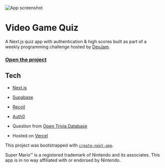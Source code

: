 <img src="https://nextjs-quiz-nu.vercel.app/screenshot.png" alt="App screenshot">

# Video Game Quiz

A Next.js quiz app with authentication & high scores built as part of a weekly programming challenge hosted by [DevJam](https://devjam.vercel.app/).

### <a href="https://nextjs-quiz-nu.vercel.app/">Open the project</a>

## Tech

-  [Next.js](https://nextjs.org/)
-  [Supabase](https://supabase.com/)
-  [Recoil](https://recoiljs.org/)
-  [Auth0](https://auth0.com/)

-  Question from [Open Trivia Database](https://opentdb.com/)
-  Hosted on [Vercel](https://vercel.com/)

This project was bootstrapped with [`create-next-app`](https://github.com/vercel/next.js/tree/canary/packages/create-next-app).

Super Mario™ is a registered trademark of Nintendo and its associates. This app is in no way affiliated with or endorsed by Nintendo.
